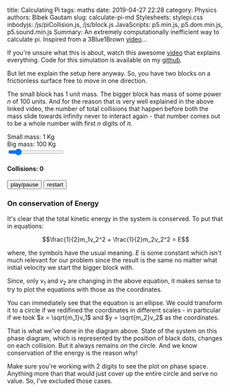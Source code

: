 title: Calculating Pi
tags: maths
date: 2019-04-27 22:28
category: Physics
authors: Bibek Gautam
slug: calculate-pi-md
Stylesheets: stylepi.css
inbodyjs: /js/piCollision.js, /js/block.js
JavaScripts: p5.min.js, p5.dom.min.js, p5.sound.min.js
Summary: An extremely computationally inefficient way to calculate pi. Inspired from a 3Blue1Brown <a href='https://www.youtube.com/watch?v=HEfHFsfGXjs'>video</a>...

If you're unsure what this is about, watch this awesome [video](https://www.youtube.com/watch?v=jsYwFizhncE) that explains everything. Code for this simulation is available on my [github](https://github.com/bibek22/blog).  

But let me explain the setup here anyway. So, you have two blocks on a frictionless surface free to
move in one direction.  

The small block has $1$ unit mass. The bigger block has mass of some power $n$ of $100$ units. And for
the reason that is very well explained in the above linked video, the number of total collisions
that happen before both the mass slide towards infinity never to interact again - that number comes
out to be a whole number with first $n$ digits of $\pi$.  

Small mass: <data id="small">1</data> Kg<br>
Big mass: <data id="big">100</data> Kg<br>
<input class="slider" type="range" id="digits" min="0" max="7" step="1" value="1">
<div id='simulation'></div>


<b><h4 color="#550000">Collisions: <data id="counter">0</data></h4></b>
<button id="play">play/pause</button>
<button id="restart">restart</button><br>

### On conservation of Energy
<span id='phasespace'></span>  

It's clear that the total kinetic energy in the system is conserved. To put that in equations:

$$\frac{1}{2}m_1v_2^2 + \frac{1}{2}m_2v_2^2 = E$$

where, the symbols have the usual meaning. $E$ is some constant which isn't much relevant for our
problem since the result is the same no matter what initial velocity we start the bigger block with.

Since, only $v_1$ and $v_2$ are changing in the above equation, it makes sense to try to plot the
equations with those as the coordinates.

You can immediately see that the equation is an ellipse. We could transform it to a circle if we
redifined the coordinates in different scales - in particular if we took $x = \sqrt{m_1}v_1$ and
$y = \sqrt{m_2}v_2$ as the coordinates.

That is what we've  done in the diagram above. State of the system on this phase diagram, which is
represented by the position of black dots, changes on each collision. But it always remains *on* the
circle. And we know conservation of the energy is the reason why!

Make sure you're working with $2$ digits to see the plot on phase space. Anything more than that
would just cover up the entire circle and serve no value. So, I've excluded those cases.


